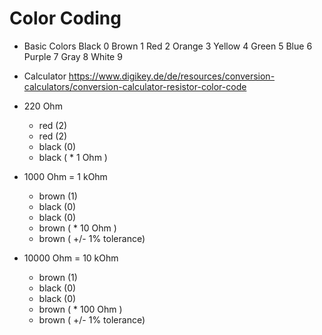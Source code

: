 # Color Coding

* Basic Colors
Black 0
Brown 1
Red 2
Orange 3
Yellow 4
Green 5
Blue 6
Purple 7
Gray 8
White 9

* Calculator
https://www.digikey.de/de/resources/conversion-calculators/conversion-calculator-resistor-color-code

* 220 Ohm
    * red (2)
    * red (2)
    * black (0)
    * black ( * 1 Ohm )
* 1000 Ohm = 1 kOhm
    * brown (1)
    * black (0)
    * black (0)
    * brown ( * 10 Ohm  )
    * brown ( +/- 1% tolerance)
* 10000 Ohm = 10 kOhm
    * brown (1)
    * black (0)
    * black (0)
    * brown ( * 100 Ohm )
    * brown ( +/- 1% tolerance)
